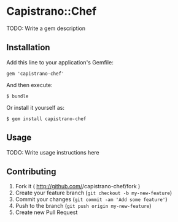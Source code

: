 # Capistrano::Chef

TODO: Write a gem description

## Installation

Add this line to your application's Gemfile:

    gem 'capistrano-chef'

And then execute:

    $ bundle

Or install it yourself as:

    $ gem install capistrano-chef

## Usage

TODO: Write usage instructions here

## Contributing

1. Fork it ( http://github.com/<my-github-username>/capistrano-chef/fork )
2. Create your feature branch (`git checkout -b my-new-feature`)
3. Commit your changes (`git commit -am 'Add some feature'`)
4. Push to the branch (`git push origin my-new-feature`)
5. Create new Pull Request
